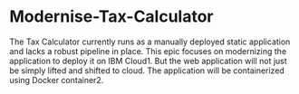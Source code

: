 # Modernise-Tax-Calculator
The Tax Calculator currently runs as a manually deployed static application and lacks a robust pipeline in place. This epic focuses on modernizing the application to deploy it on IBM Cloud1. But the web application will not just be simply lifted and shifted to cloud. The application will be containerized using Docker container2. 
